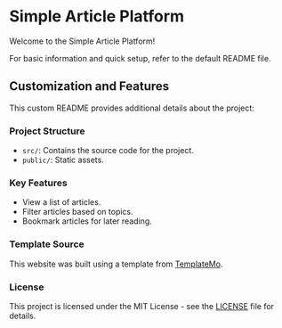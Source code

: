# Simple Article Platform

Welcome to the Simple Article Platform!

For basic information and quick setup, refer to the default README file.

## Customization and Features

This custom README provides additional details about the project:

### Project Structure

- `src/`: Contains the source code for the project.
- `public/`: Static assets.

### Key Features

- View a list of articles.
- Filter articles based on topics.
- Bookmark articles for later reading.

### Template Source

This website was built using a template from [TemplateMo](https://templatemo.com/).

### License

This project is licensed under the MIT License - see the [LICENSE](LICENSE.md) file for details.